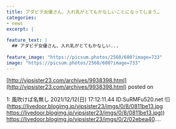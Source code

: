 ```yaml
---
title: アダビデ女優さん、入れ乳がとてもかなしいことになってしまう…
categories:
- news
excerpt: |
  
feature_text: |
  ## アダビデ女優さん、入れ乳がとてもかなしい...
  
feature_image: "https://picsum.photos/2560/600?image=733"
image: "https://picsum.photos/2560/600?image=733"
---
```


[http://vipsister23.com/archives/9938398.html](http://vipsister23.com/archives/9938398.html)
posted on 

<!--more-->

1: 風吹けば名無し 2021/12/12(日) 17:12:11.44 ID:SuRMFu520.net ![](https://livedoor.blogimg.jp/vipsister23/imgs/0/8/0811be13.jpg [https://livedoor.blogimg.jp/vipsister23/imgs/0/8/0811be13.jpg)](https://livedoor.blogimg.jp/vipsister23/imgs/0/8/0811be13.jpg)) https://livedoor.blogimg.jp/vipsister23/imgs/0/2/02ebea40....

